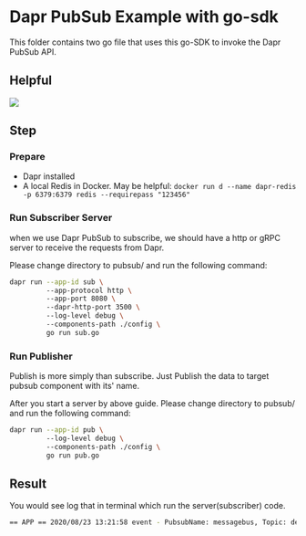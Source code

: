 # Dapr PubSub Example with go-sdk

This folder contains two go file that uses this go-SDK to invoke the Dapr PubSub API.

## Helpful
![](https://i.loli.net/2020/08/23/5MBYgwqCZcXNUf2.jpg)

## Step

### Prepare
- Dapr installed
- A local Redis in Docker.
May be helpful: `docker run d --name dapr-redis -p 6379:6379 redis --requirepass "123456"`

### Run Subscriber Server
when we use Dapr PubSub to subscribe, we should have a http or gRPC server to receive the requests from Dapr.

Please change directory to pubsub/ and run the following command:
```bash
dapr run --app-id sub \ 
         --app-protocol http \ 
         --app-port 8080 \ 
         --dapr-http-port 3500 \ 
         --log-level debug \ 
         --components-path ./config \ 
         go run sub.go 
```

### Run Publisher
Publish is more simply than subscribe. Just Publish the data to target pubsub component with its' name.

After you start a server by above guide.
Please change directory to pubsub/ and run the following command:
```bash
dapr run --app-id pub \ 
         --log-level debug \ 
         --components-path ./config \ 
         go run pub.go 
```

## Result
You would see log that in terminal which run the server(subscriber) code.
```bash
== APP == 2020/08/23 13:21:58 event - PubsubName: messagebus, Topic: demo, ID: 11acaa82-23c4-4244-8969-7360dae52e5d, Data: ping
```